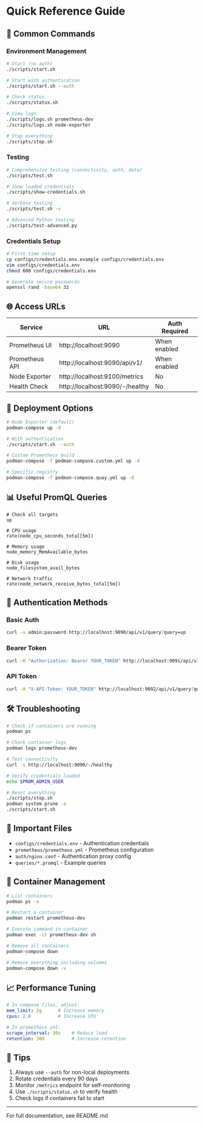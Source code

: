 # Quick Reference Guide

## 🚀 Common Commands

### Environment Management
```bash
# Start (no auth)
./scripts/start.sh

# Start with authentication
./scripts/start.sh --auth

# Check status
./scripts/status.sh

# View logs
./scripts/logs.sh prometheus-dev
./scripts/logs.sh node-exporter

# Stop everything
./scripts/stop.sh
```

### Testing
```bash
# Comprehensive testing (connectivity, auth, data)
./scripts/test.sh

# Show loaded credentials
./scripts/show-credentials.sh

# Verbose testing
./scripts/test.sh -v

# Advanced Python testing
./scripts/test-advanced.py
```

### Credentials Setup
```bash
# First time setup
cp configs/credentials.env.example configs/credentials.env
vim configs/credentials.env
chmod 600 configs/credentials.env

# Generate secure passwords
openssl rand -base64 32
```

## 🌐 Access URLs

| Service | URL | Auth Required |
|---------|-----|---------------|
| Prometheus UI | http://localhost:9090 | When enabled |
| Prometheus API | http://localhost:9090/api/v1/ | When enabled |
| Node Exporter | http://localhost:9100/metrics | No |
| Health Check | http://localhost:9090/-/healthy | No |

## 🔧 Deployment Options

```bash
# Node Exporter (default)
podman-compose up -d

# With authentication
./scripts/start.sh --auth

# Custom Prometheus build
podman-compose -f podman-compose.custom.yml up -d

# Specific registry
podman-compose -f podman-compose.quay.yml up -d
```

## 📊 Useful PromQL Queries

```promql
# Check all targets
up

# CPU usage
rate(node_cpu_seconds_total[5m])

# Memory usage
node_memory_MemAvailable_bytes

# Disk usage
node_filesystem_avail_bytes

# Network traffic
rate(node_network_receive_bytes_total[5m])
```

## 🔐 Authentication Methods

### Basic Auth
```bash
curl -u admin:password http://localhost:9090/api/v1/query?query=up
```

### Bearer Token
```bash
curl -H "Authorization: Bearer YOUR_TOKEN" http://localhost:9091/api/v1/query?query=up
```

### API Token
```bash
curl -H "X-API-Token: YOUR_TOKEN" http://localhost:9092/api/v1/query?query=up
```

## 🛠️ Troubleshooting

```bash
# Check if containers are running
podman ps

# Check container logs
podman logs prometheus-dev

# Test connectivity
curl -s http://localhost:9090/-/healthy

# Verify credentials loaded
echo $PROM_ADMIN_USER

# Reset everything
./scripts/stop.sh
podman system prune -a
./scripts/start.sh
```

## 📁 Important Files

- `configs/credentials.env` - Authentication credentials
- `prometheus/prometheus.yml` - Prometheus configuration
- `auth/nginx.conf` - Authentication proxy config
- `queries/*.promql` - Example queries

## 🔄 Container Management

```bash
# List containers
podman ps -a

# Restart a container
podman restart prometheus-dev

# Execute command in container
podman exec -it prometheus-dev sh

# Remove all containers
podman-compose down

# Remove everything including volumes
podman-compose down -v
```

## 📈 Performance Tuning

```yaml
# In compose files, adjust:
mem_limit: 2g      # Increase memory
cpus: 2.0          # Increase CPU

# In prometheus.yml:
scrape_interval: 30s    # Reduce load
retention: 30d          # Increase retention
```

## 🌟 Tips

1. Always use `--auth` for non-local deployments
2. Rotate credentials every 90 days
3. Monitor `/metrics` endpoint for self-monitoring
4. Use `./scripts/status.sh` to verify health
5. Check logs if containers fail to start

---
For full documentation, see README.md
